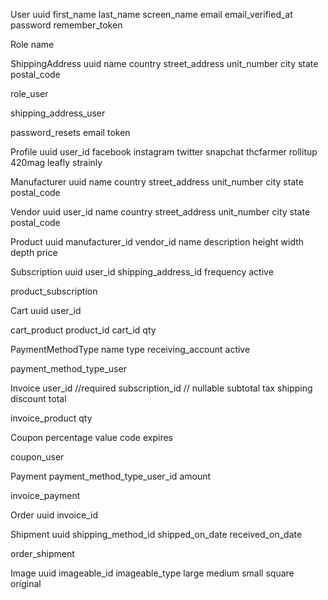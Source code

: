 User
uuid
first_name
last_name
screen_name
email
email_verified_at
password
remember_token

Role
name

ShippingAddress
uuid
name
country
street_address
unit_number
city
state
postal_code

role_user

shipping_address_user

password_resets
email
token

Profile
uuid
user_id
facebook
instagram
twitter
snapchat
thcfarmer
rollitup
420mag
leafly
strainly

Manufacturer
uuid
name
country
street_address
unit_number
city
state
postal_code

Vendor
uuid
user_id
name
country
street_address
unit_number
city
state
postal_code

Product
uuid
manufacturer_id
vendor_id
name
description
height
width
depth
price

Subscription
uuid
user_id
shipping_address_id
frequency
active

product_subscription

Cart
uuid
user_id

cart_product
product_id
cart_id
qty

PaymentMethodType
name
type
receiving_account
active

payment_method_type_user

Invoice
user_id  //required
subscription_id // nullable
subtotal
tax
shipping
discount
total

invoice_product
qty

Coupon
percentage
value
code
expires

coupon_user

Payment
payment_method_type_user_id
amount

invoice_payment

Order
uuid
invoice_id

Shipment
uuid
shipping_method_id
shipped_on_date
received_on_date

order_shipment

Image
uuid
imageable_id
imageable_type
large
medium
small
square
original
